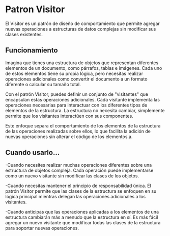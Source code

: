 
# Patron Visitor

El Visitor es un patrón de diseño de comportamiento que permite agregar nuevas operaciones a estructuras de datos complejas sin modificar sus clases existentes.



## Funcionamiento

Imagina que tienes una estructura de objetos que representan diferentes elementos de un documento, como párrafos, tablas e imágenes. Cada uno de estos elementos tiene su propia lógica, pero necesitas realizar operaciones adicionales como convertir el documento a un formato diferente o calcular su tamaño total.

Con el patrón Visitor, puedes definir un conjunto de "visitantes" que encapsulan estas operaciones adicionales. Cada visitante implementa las operaciones necesarias para interactuar con los diferentes tipos de elementos de la estructura. La estructura no necesita cambiar, simplemente permite que los visitantes interactúen con sus componentes.

Este enfoque separa el comportamiento de los elementos de la estructura de las operaciones realizadas sobre ellos, lo que facilita la adición de nuevas operaciones sin alterar el código de los elementos.a.


## Cuando usarlo...

-Cuando necesites realizar muchas operaciones diferentes sobre una estructura de objetos compleja. Cada operación puede implementarse como un nuevo visitante sin modificar las clases de los objetos.

-Cuando necesitas mantener el principio de responsabilidad única. El patrón Visitor permite que las clases de la estructura se enfoquen en su lógica principal mientras delegan las operaciones adicionales a los visitantes.

-Cuando anticipas que las operaciones aplicadas a los elementos de una estructura cambiarán más a menudo que la estructura en sí. Es más fácil agregar un nuevo visitante que modificar todas las clases de la estructura para soportar nuevas operaciones.



